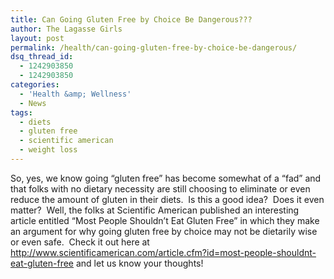 ```yaml
---
title: Can Going Gluten Free by Choice Be Dangerous???
author: The Lagasse Girls
layout: post
permalink: /health/can-going-gluten-free-by-choice-be-dangerous/
dsq_thread_id:
  - 1242903850
  - 1242903850
categories:
  - 'Health &amp; Wellness'
  - News
tags:
  - diets
  - gluten free
  - scientific american
  - weight loss
---
```

So, yes, we know going &#8220;gluten free&#8221; has become somewhat of a &#8220;fad&#8221; and that folks with no dietary necessity are still choosing to eliminate or even reduce the amount of gluten in their diets.  Is this a good idea?  Does it even matter?  Well, the folks at Scientific American published an interesting article entitled &#8220;Most People Shouldn&#8217;t Eat Gluten Free&#8221; in which they make an argument for why going gluten free by choice may not be dietarily wise or even safe.  Check it out here at <http://www.scientificamerican.com/article.cfm?id=most-people-shouldnt-eat-gluten-free> and let us know your thoughts!